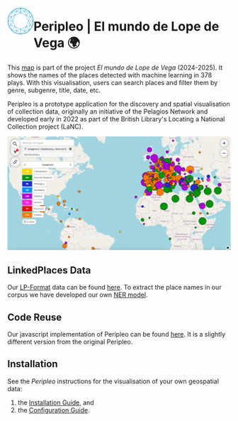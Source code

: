 [<img title="Pelagios Network" src="./logos/pelagios.svg" height="60" align="left">](https://pelagios.org/)
# Peripleo | El mundo de Lope de Vega 🌍

This [map](https://miguelbetti.github.io/Lope_peripleo/#/?/?/?/mode=points) is part of the project _El mundo de Lope de Vega_ (2024-2025). It shows the names of the places detected with machine learning in 378 plays. With this visualisation, users can search places and filter them by genre, subgenre, title, date, etc.

Peripleo is a prototype application for the discovery and spatial visualisation of collection data, originally an initiative of the Pelagios Network and developed early in 2022 as part of the British Library's Locating a National Collection project (LaNC).

![Preview of the map of the projet](map_preview.png)


## LinkedPlaces Data

Our [LP-Format](https://github.com/LinkedPasts/linked-places-format) data can be found [here](https://github.com/MiguelBetti/Lope_peripleo/tree/main/public/data). To extract the place names in our corpus we have developed our own [NER model](https://github.com/MiguelBetti/Lope_ner).

## Code Reuse

Our javascript implementation of Peripleo can be found [here](https://github.com/MiguelBetti/Lope_peripleo/tree/main/src). It is a slightly different version from the original Peripleo.

## Installation

See the *Peripleo* instructions for the visualisation of your own geospatial data:
1. the [Installation Guide](https://github.com/britishlibrary/peripleo/blob/main/README.md), and
2. the [Configuration Guide](https://github.com/britishlibrary/peripleo/blob/main/Configuration-Guide.md).
